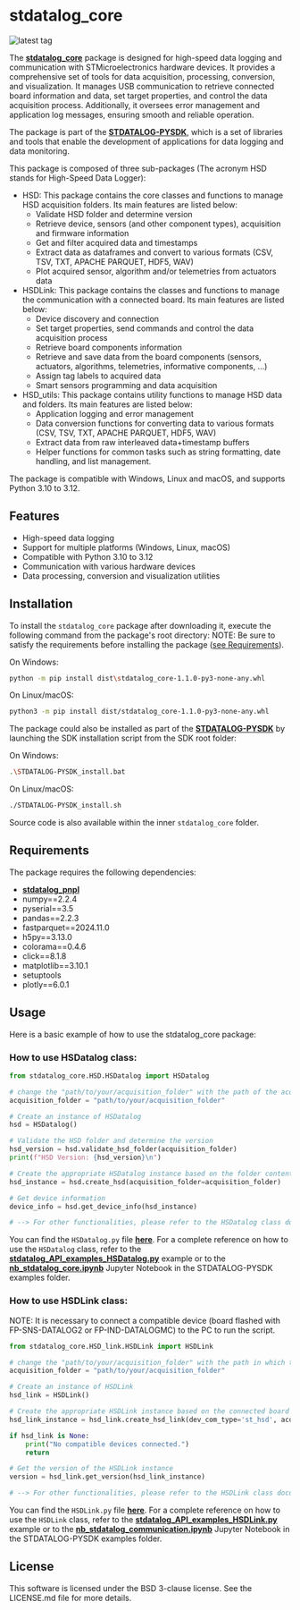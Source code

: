 # stdatalog_core

![latest tag](https://img.shields.io/github/v/tag/STMicroelectronics/stdatalog_core.svg?color=brightgreen)

The **[stdatalog_core](https://github.com/STMicroelectronics/stdatalog_core)** package is designed for high-speed data logging and communication with STMicroelectronics hardware devices. It provides a comprehensive set of tools for data acquisition, processing, conversion, and visualization.
It manages USB communication to retrieve connected board information and data, set target properties, and control the data acquisition process. Additionally, it oversees error management and application log messages, ensuring smooth and reliable operation.

The package is part of the **[STDATALOG-PYSDK](https://github.com/STMicroelectronics/stdatalog-pysdk)**, which is a set of libraries and tools that enable the development of applications for data logging and data monitoring.

This package is composed of three sub-packages (The acronym HSD stands for High-Speed Data Logger):
- HSD: This package contains the core classes and functions to manage HSD acquisition folders. Its main features are listed below:
    - Validate HSD folder and determine version
    - Retrieve device, sensors (and other component types), acquisition and firmware information
    - Get and filter acquired data and timestamps
    - Extract data as dataframes and convert to various formats (CSV, TSV, TXT, APACHE PARQUET, HDF5, WAV)
    - Plot acquired sensor, algorithm and/or telemetries from actuators data
- HSDLink: This package contains the classes and functions to manage the communication with a connected board. Its main features are listed below:
    - Device discovery and connection
    - Set target properties, send commands and control the data acquisition process
    - Retrieve board components information
    - Retrieve and save data from the board components (sensors, actuators, algorithms, telemetries, informative components, ...)
    - Assign tag labels to acquired data
    - Smart sensors programming and data acquisition
- HSD_utils: This package contains utility functions to manage HSD data and folders. Its main features are listed below:
    - Application logging and error management
    - Data conversion functions for converting data to various formats (CSV, TSV, TXT, APACHE PARQUET, HDF5, WAV)
    - Extract data from raw interleaved data+timestamp buffers
    - Helper functions for common tasks such as string formatting, date handling, and list management.

The package is compatible with Windows, Linux and macOS, and supports Python 3.10 to 3.12.

## Features

- High-speed data logging
- Support for multiple platforms (Windows, Linux, macOS)
- Compatible with Python 3.10 to 3.12
- Communication with various hardware devices
- Data processing, conversion and visualization utilities

## Installation

To install the `stdatalog_core` package after downloading it, execute the following command from the package's root directory:
NOTE: Be sure to satisfy the requirements before installing the package ([see Requirements](#requirements)).

On Windows:
```sh
python -m pip install dist\stdatalog_core-1.1.0-py3-none-any.whl
```

On Linux/macOS:
```sh
python3 -m pip install dist/stdatalog_core-1.1.0-py3-none-any.whl
```

The package could also be installed as part of the **[STDATALOG-PYSDK](https://github.com/STMicroelectronics/stdatalog-pysdk)** by launching the SDK installation script from the SDK root folder:

On Windows:
```sh
.\STDATALOG-PYSDK_install.bat
```

On Linux/macOS:
```sh
./STDATALOG-PYSDK_install.sh
```

Source code is also available within the inner `stdatalog_core` folder.

## Requirements
The package requires the following dependencies:

- **[stdatalog_pnpl](https://github.com/STMicroelectronics/stdatalog_pnpl)**
- numpy==2.2.4
- pyserial==3.5
- pandas==2.2.3
- fastparquet==2024.11.0
- h5py==3.13.0
- colorama==0.4.6
- click==8.1.8
- matplotlib==3.10.1
- setuptools
- plotly==6.0.1

## Usage
Here is a basic example of how to use the stdatalog_core package:

### How to use HSDatalog class:
```python
from stdatalog_core.HSD.HSDatalog import HSDatalog

# change the "path/to/your/acquisition_folder" with the path of the acquisition folder you want to analyze
acquisition_folder = "path/to/your/acquisition_folder"

# Create an instance of HSDatalog
hsd = HSDatalog()

# Validate the HSD folder and determine the version
hsd_version = hsd.validate_hsd_folder(acquisition_folder)
print(f"HSD Version: {hsd_version}\n")

# Create the appropriate HSDatalog instance based on the folder content
hsd_instance = hsd.create_hsd(acquisition_folder=acquisition_folder)

# Get device information
device_info = hsd.get_device_info(hsd_instance)

# --> For other functionalities, please refer to the HSDatalog class documentation
```
You can find the `HSDatalog.py` file **[here](https://github.com/STMicroelectronics/stdatalog_core/blob/main/stdatalog_core/HSD/HSDatalog.py)**. For a complete reference on how to use the `HSDatalog` class, refer to the **[stdatalog_API_examples_HSDatalog.py](https://github.com/STMicroelectronics/stdatalog_examples/blob/main/function_tests/stdatalog_API_examples_HSDatalog.py)** example or to the **[nb_stdatalog_core.ipynb](https://github.com/STMicroelectronics/stdatalog_examples/blob/main/how-to_notebooks/nb_stdatalog_core.ipynb)** Jupyter Notebook in the STDATALOG-PYSDK examples folder.

### How to use HSDLink class:
NOTE: It is necessary to connect a compatible device (board flashed with FP-SNS-DATALOG2 or FP-IND-DATALOGMC) to the PC to run the script.
```python
from stdatalog_core.HSD_link.HSDLink import HSDLink

# change the "path/to/your/acquisition_folder" with the path in which the acquisition folder will be saved
acquisition_folder = "path/to/your/acquisition_folder"

# Create an instance of HSDLink
hsd_link = HSDLink()

# Create the appropriate HSDLink instance based on the connected board
hsd_link_instance = hsd_link.create_hsd_link(dev_com_type='st_hsd', acquisition_folder=acquisition_folder)

if hsd_link is None:
    print("No compatible devices connected.")
    return

# Get the version of the HSDLink instance
version = hsd_link.get_version(hsd_link_instance)

# --> For other functionalities, please refer to the HSDLink class documentation
```
You can find the `HSDLink.py` file **[here](https://github.com/STMicroelectronics/stdatalog_core/blob/main/stdatalog_core/HSD_link/HSDLink.py)**. For a complete reference on how to use the `HSDLink` class, refer to the **[stdatalog_API_examples_HSDLink.py](https://github.com/STMicroelectronics/stdatalog_examples/blob/main/function_tests/stdatalog_API_examples_HSDLink.py)** example or to the **[nb_stdatalog_communication.ipynb](https://github.com/STMicroelectronics/stdatalog_examples/blob/main/how-to_notebooks/nb_stdatalog_communication.ipynb)** Jupyter Notebook in the STDATALOG-PYSDK examples folder.

## License
This software is licensed under the BSD 3-clause license. See the LICENSE.md file for more details.